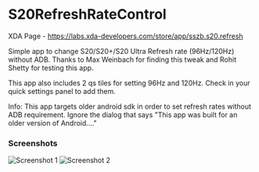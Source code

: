 # S20RefreshRateControl

XDA Page - https://labs.xda-developers.com/store/app/sszb.s20.refresh

Simple app to change S20/S20+/S20 Ultra Refresh rate (96Hz/120Hz) without ADB. Thanks to Max Weinbach for finding this tweak and Rohit Shetty for testing this app.

This app also includes 2 qs tiles for setting 96Hz and 120Hz. Check in your quick settings panel to add them.

Info: This app targets older android sdk in order to set refresh rates without ADB requirement. Ignore the dialog that says "This app was built for an older version of Android...."

### Screenshots

![Screenshot 1](https://labs-public-dl.xda-cdn.com/screenshots/06b0c681-93db-49ef-9ec5-ad79e8315364.png) ![Screenshot 2](https://labs-public-dl.xda-cdn.com/screenshots/b0652efc-8cd4-4ba6-ba16-10da4d4b7481.jpg)



